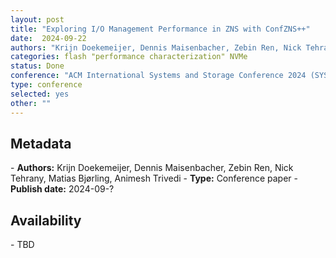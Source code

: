 ```yaml
---
layout: post
title: "Exploring I/O Management Performance in ZNS with ConfZNS++"
date:  2024-09-22
authors: "Krijn Doekemeijer, Dennis Maisenbacher, Zebin Ren, Nick Tehrany, Matias Bjørling, Animesh Trivedi"
categories: flash "performance characterization" NVMe
status: Done
conference: "ACM International Systems and Storage Conference 2024 (SYSTOR'24)"
type: conference
selected: yes
other: ""
---
```


<h2>Metadata</h2>
- <b>Authors:</b>  Krijn Doekemeijer, Dennis Maisenbacher, Zebin Ren, Nick Tehrany, Matias Bjørling, Animesh Trivedi
- <b>Type:</b> Conference paper
- <b>Publish date:</b> 2024-09-?

<h2>Availability</h2>
- TBD
